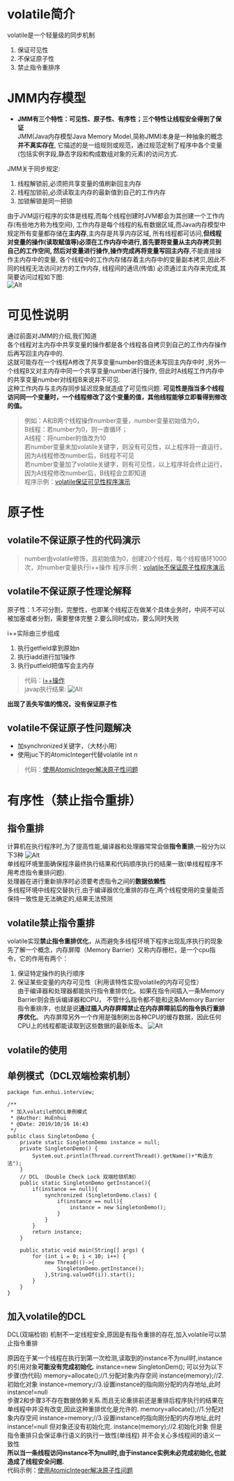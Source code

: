 # volatile简介
volatile是一个轻量级的同步机制
1. 保证可见性
2. 不保证原子性
3. 禁止指令重排序

# JMM内存模型
- **JMM有三个特性：可见性、原子性、有序性；三个特性让线程安全得到了保证**   
JMM(Java内存模型Java Memory Model,简称JMM)本身是一种抽象的概念**并不真实存在**,
它描述的是一组规则或规范，通过规范定制了程序中各个变量(包括实例字段,静态字段和构成数组对象的元素)的访问方式.  
      
JMM关于同步规定:
1. 线程解锁前,必须把共享变量的值刷新回主内存
2. 线程加锁前,必须读取主内存的最新值到自己的工作内存
3. 加锁解锁是同一把锁

由于JVM运行程序的实体是线程,而每个线程创建时JVM都会为其创建一个工作内存(有些地方称为栈空间),
工作内存是每个线程的私有数据区域,而Java内存模型中规定所有变量都存储在**主内存**,主内存是共享内存区域,
所有线程都可访问,**但线程对变量的操作(读取赋值等)必须在工作内存中进行,首先要将变量从主内存拷贝到自己的工作空间,
然后对变量进行操作,操作完成再将变量写回主内存**,不能直接操作主内存中的变量,
各个线程中的工作内存储存着主内存中的变量副本拷贝,因此不同的线程无法访问对方的工作内存,
线程间的通讯(传值) 必须通过主内存来完成,其简要访问过程如下图:       
![Alt](../../大厂高频面试题img/volatile简介img/JMM内存模型.png)       
   
# 可见性说明
通过前面对JMM的介绍,我们知道    
各个线程对主内存中共享变量的操作都是各个线程各自拷贝到自己的工作内存操作后再写回主内存中的.      
这就可能存在一个线程A修改了共享变量number的值还未写回主内存中时 ,另外一个线程B又对主内存中同一个共享变量number进行操作,
但此时A线程工作内存中的共享变量number对线程B来说并不可见.      
这种工作内存与主内存同步延迟现象就造成了可见性问题.
**可见性是指当多个线程访问同一个变量时，一个线程修改了这个变量的值，其他线程能够立即看得到修改的值。** 
> 例如：A和B两个线程操作number变量，number变量初始值为0，   
B线程：若number为0，则一直循环；    
A线程：将number的值改为10   
若number变量未加volatile关键字，则没有可见性，以上程序将一直运行，因为A线程修改number后，B线程不可见       
若number变量加了volatile关键字，则有可见性，以上程序将会终止运行，因为A线程修改number后，B线程会立即知道          
程序示例：[volatile保证可见性程序演示](https://github.com/Hu-enhui/study-code/blob/master/src/main/java/fun/enhui/interview/VolatileDemo.java)

# 原子性
## volatile不保证原子性的代码演示
> number由volatile修饰，且初始值为0，创建20个线程，每个线程循环1000次，对number变量执行i++操作
程序示例：[volatile不保证原子性程序演示](https://github.com/Hu-enhui/study-code/blob/master/src/main/java/fun/enhui/interview/VolatileDemo.java)
## volatile不保证原子性理论解释    
原子性：1.不可分割，完整性，也即某个线程正在做某个具体业务时，中间不可以被加塞或者分割，需要整体完整
2.要么同时成功，要么同时失败        

i++实际由三步组成
1. 执行getfield拿到原始n
2. 执行iadd进行加1操作
3. 执行putfield把值写会主内存    
>代码：[i++操作](https://github.com/Hu-enhui/study-code/blob/master/src/main/java/fun/enhui/interview/IPlusPlusByteCode.java)  
javap执行结果:
![Alt](../../大厂高频面试题img/volatile简介img/i++字节码.png) 

**出现了丢失写值的情况，没有保证原子性**

## volatile不保证原子性问题解决
- 加synchronized关键字，（大材小用）
- 使用juc下的AtomicInteger代替volatile int n 
> 代码：[使用AtomicInteger解决原子性问题](https://github.com/Hu-enhui/study-code/blob/master/src/main/java/fun/enhui/interview/VolatileDemo.java)  

# 有序性（禁止指令重排）
## 指令重排
计算机在执行程序时,为了提高性能,编译器和处理器常常会做**指令重排**,一般分为以下3种
![Alt](../../大厂高频面试题img/volatile简介img/指令重排.png)      
单线程环境里面确保程序最终执行结果和代码顺序执行的结果一致(单线程程序不用考虑指令重排问题).      
处理器在进行重新排序时必须要考虑指令之间的**数据依赖性**      
多线程环境中线程交替执行,由于编译器优化重排的存在,两个线程使用的变量能否保持一致性是无法确定的,结果无法预测
## volatile禁止指令重排
volatile实现**禁止指令重排优化**，从而避免多线程环境下程序出现乱序执行的现象    
先了解一个概念，内存屏障（Memory Barrier）又称内存栅栏，是一个cpu指令，它的作用有两个：
1. 保证特定操作的执行顺序
2. 保证某些变量的内存可见性（利用该特性实现volatile的内存可见性）  
由于编译器和处理器都能执行指令重排优化。如果在指令间插入一条Memory Barrier则会告诉编译器和CPU，
不管什么指令都不能和这条Memory Barrier指令重排序，也就是说**通过插入内存屏障禁止在内存屏障前后的指令执行重排序优化**。
内存屏障另外一个作用是强制刷出各种CPU的缓存数据，因此任何CPU上的线程都能读取到这些数据的最新版本。
![Alt](../../大厂高频面试题img/volatile简介img/volatile禁止指令重排.png) 

## volatile的使用
##  单例模式（DCL双端检索机制）    
 
```
package fun.enhui.interview;

/**
 * 加入volatile的DCL单例模式
 * @Author: HuEnhui
 * @Date: 2019/10/16 16:43
 */
public class SingletonDemo {
    private static SingletonDemo instance = null;
    private SingletonDemo() {
        System.out.println(Thread.currentThread().getName()+"构造方法");
    }
    // DCL （Double Check Lock 双端检锁机制）
    public static SingletonDemo getInstance(){
        if(instance == null){
            synchronized (SingletonDemo.class) {
                if(instance == null){
                    instance = new SingletonDemo();
                }
            }
        }
        return instance;
    }

    public static void main(String[] args) {
        for (int i = 0; i < 10; i++) {
            new Thread(()->{
                SingletonDemo.getInstance();
            },String.valueOf(i)).start();
        }
    }
}
```

## 加入volatile的DCL
DCL(双端检锁) 机制不一定线程安全,原因是有指令重排的存在,加入volatile可以禁止指令重排   
     
  原因在于某一个线程在执行到第一次检测,读取到的instance不为null时,instance的引用对象**可能没有完成初始化**.
  instance=new SingletonDem(); 可以分为以下步骤(伪代码) 
  memory=allocate();//1.分配对象内存空间
  instance(memory);//2.初始化对象
  instance=memory;//3.设置instance的指向刚分配的内存地址,此时instance!=null  
  步骤2和步骤3不存在数据依赖关系.而且无论重排前还是重排后程序执行的结果在单线程中并没有改变,因此这种重排优化是允许的.
  memory=allocate();//1.分配对象内存空间
  instance=memory;//3.设置instance的指向刚分配的内存地址,此时instance!=null 但对象还没有初始化完.
  instance(memory);//2.初始化对象
  但是指令重排只会保证串行语义的执行一致性(单线程) 并不会关心多线程间的语义一致性     
  **所以当一条线程访问instance不为null时,由于instance实例未必完成初始化,也就造成了线程安全问题.**     
  代码示例：[使用AtomicInteger解决原子性问题](https://github.com/Hu-enhui/study-code/blob/master/src/main/java/fun/enhui/interview/SingletonDemo.java)


